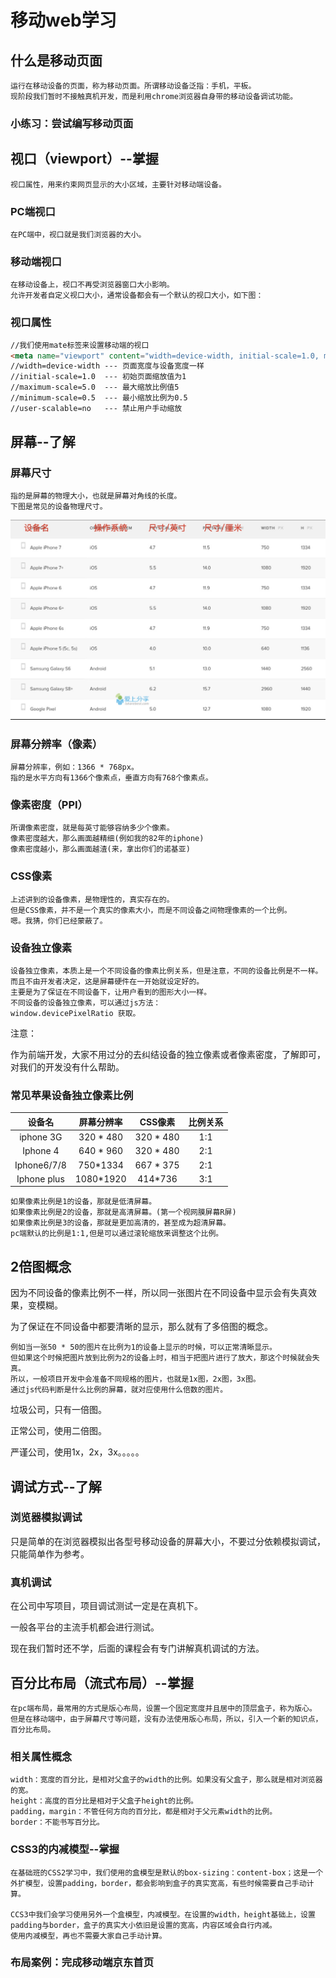 # 移动web学习

## 什么是移动页面

```
运行在移动设备的页面，称为移动页面。所谓移动设备泛指：手机，平板。
现阶段我们暂时不接触真机开发，而是利用chrome浏览器自身带的移动设备调试功能。
```

### 小练习：尝试编写移动页面

## 视口（viewport）--掌握

```
视口属性，用来约束网页显示的大小区域，主要针对移动端设备。
```

### PC端视口

```
在PC端中，视口就是我们浏览器的大小。
```

### 移动端视口

```
在移动设备上，视口不再受浏览器窗口大小影响。
允许开发者自定义视口大小，通常设备都会有一个默认的视口大小，如下图：
```

### 视口属性

```html
//我们使用mate标签来设置移动端的视口
<meta name="viewport" content="width=device-width, initial-scale=1.0, maximum-scale=1.0, minimum-scale=1.0, user-scalable=no">
//width=device-width --- 页面宽度与设备宽度一样
//initial-scale=1.0  --- 初始页面缩放值为1
//maximum-scale=5.0  --- 最大缩放比例值5
//minimum-scale=0.5  --- 最小缩放比例为0.5
//user-scalable=no   --- 禁止用户手动缩放
```

## 屏幕--了解

### 屏幕尺寸

```
指的是屏幕的物理大小，也就是屏幕对角线的长度。
下图是常见的设备物理尺寸。
```

![image-20190216182638157](assets/image-20190216182638157.png)

### 屏幕分辨率（像素）

```
屏幕分辨率，例如：1366 * 768px。
指的是水平方向有1366个像素点，垂直方向有768个像素点。
```

### 像素密度（PPI）

```
所谓像素密度，就是每英寸能够容纳多少个像素。
像素密度越大，那么画面越精细(例如我的82年的iphone)
像素密度越小，那么画面越渣(来，拿出你们的诺基亚)
```

### CSS像素

```
上述讲到的设备像素，是物理性的，真实存在的。
但是CSS像素，并不是一个真实的像素大小，而是不同设备之间物理像素的一个比例。
嗯。我猜，你们已经蒙蔽了。
```

### 设备独立像素

```
设备独立像素，本质上是一个不同设备的像素比例关系，但是注意，不同的设备比例是不一样。而且不由开发者决定，这是屏幕硬件在一开始就设定好的。
主要是为了保证在不同设备下，让用户看到的图形大小一样。
不同设备的设备独立像素，可以通过js方法：
window.devicePixelRatio 获取。
```

注意：

作为前端开发，大家不用过分的去纠结设备的独立像素或者像素密度，了解即可，对我们的开发没有什么帮助。

### 常见苹果设备独立像素比例

|   设备名    | 屏幕分辨率 |  CSS像素  | 比例关系 |
| :---------: | :--------: | :-------: | :------: |
|  iphone 3G  | 320 * 480  | 320 * 480 |   1:1    |
|  Iphone 4   | 640 * 960  | 320 * 480 |   2:1    |
| Iphone6/7/8 |  750*1334  | 667 * 375 |   2:1    |
| Iphone plus | 1080*1920  |  414*736  |   3:1    |

```
如果像素比例是1的设备，那就是低清屏幕。
如果像素比例是2的设备，那就是高清屏幕。(第一个视网膜屏幕R屏)
如果像素比例是3的设备，那就是更加高清的，甚至成为超清屏幕。
pc端默认的比例是1:1,但是可以通过滚轮缩放来调整这个比例。
```



## 2倍图概念

因为不同设备的像素比例不一样，所以同一张图片在不同设备中显示会有失真效果，变模糊。

为了保证在不同设备中都要清晰的显示，那么就有了多倍图的概念。

```
例如当一张50 * 50的图片在比例为1的设备上显示的时候，可以正常清晰显示。
但如果这个时候把图片放到比例为2的设备上时，相当于把图片进行了放大，那这个时候就会失真。
所以，一般项目开发中会准备不同规格的图片，也就是1x图，2x图，3x图。
通过js代码判断是什么比例的屏幕，就对应使用什么倍数的图片。
```

垃圾公司，只有一倍图。

正常公司，使用二倍图。

严谨公司，使用1x，2x，3x。。。。。



## 调试方式--了解

### 浏览器模拟调试

只是简单的在浏览器模拟出各型号移动设备的屏幕大小，不要过分依赖模拟调试，只能简单作为参考。

### 真机调试

在公司中写项目，项目调试测试一定是在真机下。

一般各平台的主流手机都会进行测试。

现在我们暂时还不学，后面的课程会有专门讲解真机调试的方法。



## 百分比布局（流式布局）--掌握

```
在pc端布局，最常用的方式是版心布局，设置一个固定宽度并且居中的顶层盒子，称为版心。
但是在移动端中，由于屏幕尺寸等问题，没有办法使用版心布局，所以，引入一个新的知识点，百分比布局。
```

### 相关属性概念

```
width：宽度的百分比，是相对父盒子的width的比例。如果没有父盒子，那么就是相对浏览器的宽。
height：高度的百分比是相对于父盒子height的比例。
padding，margin：不管任何方向的百分比，都是相对于父元素width的比例。
border：不能书写百分比。
```

### CSS3的内减模型--掌握

```
在基础班的CSS2学习中，我们使用的盒模型是默认的box-sizing：content-box；这是一个外扩模型，设置padding，border，都会影响到盒子的真实宽高，有些时候需要自己手动计算。

CCS3中我们会学习使用另外一个盒模型，内减模型。在设置的width，height基础上，设置padding与border，盒子的真实大小依旧是设置的宽高，内容区域会自行内减。
使用内减模型，再也不需要大家自己手动计算。
```

### 布局案例：完成移动端京东首页

